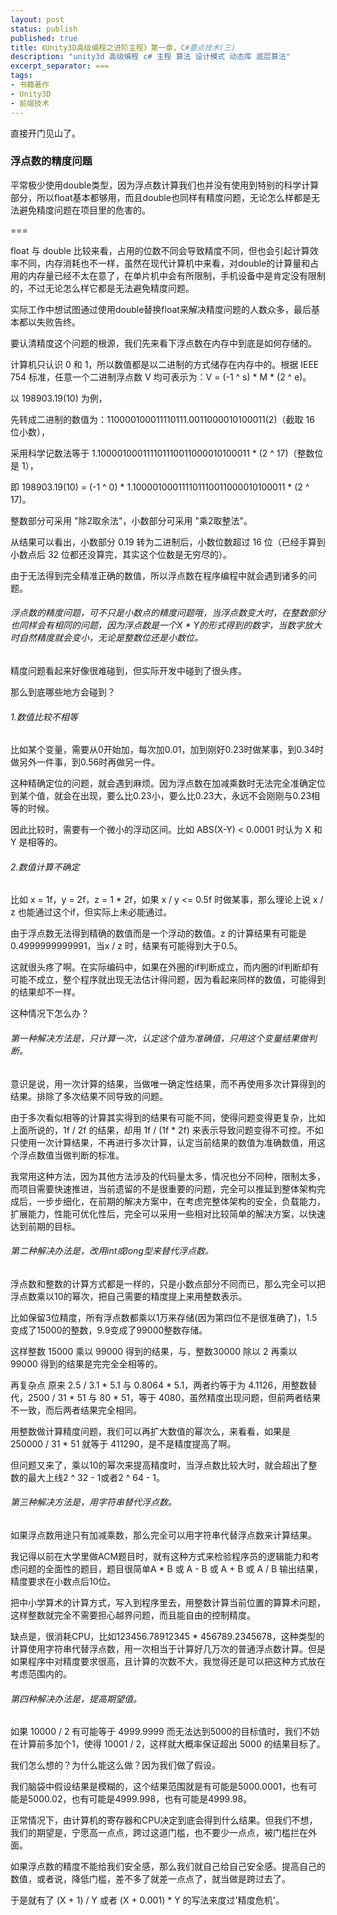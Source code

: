 ```yaml
---
layout: post
status: publish
published: true
title: 《Unity3D高级编程之进阶主程》第一章，C#要点技术(三)
description: "unity3d 高级编程 c# 主程 算法 设计模式 动态库 底层算法"
excerpt_separator: ===
tags:
- 书籍著作
- Unity3D
- 前端技术
---
```


直接开门见山了。

### 浮点数的精度问题

平常极少使用double类型，因为浮点数计算我们也并没有使用到特别的科学计算部分，所以float基本都够用，而且double也同样有精度问题，无论怎么样都是无法避免精度问题在项目里的危害的。

===

float 与 double 比较来看，占用的位数不同会导致精度不同，但也会引起计算效率不同，内存消耗也不一样，虽然在现代计算机中来看，对double的计算量和占用的内存量已经不太在意了，在单片机中会有所限制，手机设备中是肯定没有限制的，不过无论怎么样它都是无法避免精度问题。

实际工作中想试图通过使用double替换float来解决精度问题的人数众多，最后基本都以失败告终。

要认清精度这个问题的根源，我们先来看下浮点数在内存中到底是如何存储的。

计算机只认识 0 和 1，所以数值都是以二进制的方式储存在内存中的。根据 IEEE 754 标准，任意一个二进制浮点数 V 均可表示为：V = (-1 ^ s) * M * (2 ^ e)。

以 198903.19(10) 为例，

先转成二进制的数值为：110000100011110111.0011000010100011(2)（截取 16 位小数），

采用科学记数法等于 1.100001000111101110011000010100011 * (2 ^ 17)（整数位是 1），

即 198903.19(10) = (-1 ^ 0) * 1.100001000111101110011000010100011 * (2 ^ 17)。

整数部分可采用 "除2取余法"，小数部分可采用 "乘2取整法"。

从结果可以看出，小数部分 0.19 转为二进制后，小数位数超过 16 位（已经手算到小数点后 32 位都还没算完，其实这个位数是无穷尽的）。

由于无法得到完全精准正确的数值，所以浮点数在程序编程中就会遇到诸多的问题。

###### 浮点数的精度问题，可不只是小数点的精度问题哦，当浮点数变大时，在整数部分也同样会有相同的问题，因为浮点数是一个X * Y的形式得到的数字，当数字放大时自然精度就会变小，无论是整数位还是小数位。

精度问题看起来好像很难碰到，但实际开发中碰到了很头疼。

那么到底哪些地方会碰到？

###### 1.数值比较不相等

比如某个变量，需要从0开始加，每次加0.01，加到刚好0.23时做某事，到0.34时做另外一件事，到0.56时再做另一件。

这种精确定位的问题，就会遇到麻烦。因为浮点数在加减乘数时无法完全准确定位到某个值，就会在出现，要么比0.23小，要么比0.23大，永远不会刚刚与0.23相等的时候。

因此比较时，需要有一个微小的浮动区间。比如 ABS(X-Y) < 0.0001 时认为 X 和 Y 是相等的。

###### 2.数值计算不确定

比如 x = 1f，y = 2f，z = 1 * 2f，如果 x / y <= 0.5f 时做某事，那么理论上说 x / z 也能通过这个if，但实际上未必能通过。

由于浮点数无法得到精确的数值而是一个浮动的数值。z 的计算结果有可能是0.4999999999991，当x / z 时，结果有可能得到大于0.5。

这就很头疼了啊。在实际编码中，如果在外圈的if判断成立，而内圈的if判断却有可能不成立，整个程序就出现无法估计得问题，因为看起来同样的数值，可能得到的结果却不一样。

这种情况下怎么办？

###### 第一种解决方法是，只计算一次，认定这个值为准确值，只用这个变量结果做判断。

意识是说，用一次计算的结果，当做唯一确定性结果，而不再使用多次计算得到的结果。排除了多次结果不同导致的问题。

由于多次看似相等的计算其实得到的结果有可能不同，使得问题变得更复杂，比如上面所说的，1f / 2f 的结果，却用 1f / (1f * 2f) 来表示导致问题变得不可控。不如只使用一次计算结果，不再进行多次计算，认定当前结果的数值为准确数值，用这个浮点数值当做判断的标准。

我常用这种方法，因为其他方法涉及的代码量太多，情况也分不同种，限制太多，而项目需要快速推进，当前遗留的不是很重要的问题，完全可以推延到整体架构完成后，一步步细化，在前期的解决方案中，在考虑完整体架构的安全，负载能力，扩展能力，性能可优化性后，完全可以采用一些相对比较简单的解决方案，以快速达到前期的目标。

###### 第二种解决办法是，改用int或long型来替代浮点数。

浮点数和整数的计算方式都是一样的，只是小数点部分不同而已，那么完全可以把浮点数乘以10的幂次，把自己需要的精度提上来用整数表示。

比如保留3位精度，所有浮点数都乘以1万来存储(因为第四位不是很准确了)，1.5变成了15000的整数，9.9变成了99000整数存储。

这样整数 15000 乘以 99000 得到的结果，与，整数30000 除以 2 再乘以 99000 得到的结果是完完全全相等的。

再复杂点 原来 2.5 / 3.1 * 5.1 与 0.8064 * 5.1，两者约等于为 4.1126，用整数替代，2500 / 31 * 51 与 80 * 51，等于 4080，虽然精度出现问题，但前两者结果不一致，而后两者结果完全相同。

用整数做计算精度问题，我们可以再扩大数值的幂次么，来看看，如果是 250000 / 31 * 51 就等于 411290，是不是精度提高了啊。

但问题又来了，乘以10的幂次来提高精度时，当浮点数比较大时，就会超出了整数的最大上线2 ^ 32 - 1或者2 ^ 64 - 1。

###### 第三种解决方法是，用字符串替代浮点数。

如果浮点数用途只有加减乘数，那么完全可以用字符串代替浮点数来计算结果。

我记得以前在大学里做ACM题目时，就有这种方式来检验程序员的逻辑能力和考虑问题的全面性的题目，题目很简单A * B 或 A - B 或 A + B 或 A / B 输出结果，精度要求在小数点后10位。

把中小学算术的计算方式，写入到程序里去，用整数计算当前位置的算算术问题，这样整数就完全不需要担心越界问题，而且能自由的控制精度。

缺点是，很消耗CPU，比如123456.78912345 * 456789.2345678，这种类型的计算使用字符串代替浮点数，用一次相当于计算好几万次的普通浮点数计算。但是如果程序中对精度要求很高，且计算的次数不大，我觉得还是可以把这种方式放在考虑范围内的。

###### 第四种解决办法是，提高期望值。

如果 10000 / 2 有可能等于 4999.9999 而无法达到5000的目标值时，我们不妨在计算前多加个1，使得 10001 / 2，这样就大概率保证超出 5000 的结果目标了。

我们怎么想的？为什么能这么做？因为我们做了假设。

我们脑袋中假设结果是模糊的，这个结果范围就是有可能是5000.0001，也有可能是5000.02，也有可能是4999.998，也有可能是4999.98。

正常情况下，由计算机的寄存器和CPU决定到底会得到什么结果。但我们不想，我们的期望是，宁愿高一点点，跨过这道门槛，也不要少一点点，被门槛拦在外面。

如果浮点数的精度不能给我们安全感，那么我们就自己给自己安全感。提高自己的数值，或者说，降低门槛，差不多了就差一点点了，就当做是跨过去了。

于是就有了 (X + 1) / Y 或者 (X + 0.001) * Y 的写法来度过'精度危机'。



